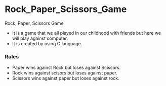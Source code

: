 # Rock_Paper_Scissors_Game
Rock, Paper, Scissors Game 

* It is a game that we all played in our childhood with friends but here we will play against computer.
* It is created by using C language.

### Rules
* Paper wins against Rock but loses against Scissors.
* Rock wins against scisors but loses against paper.
* Scissors wins against paper but loses against rock.
